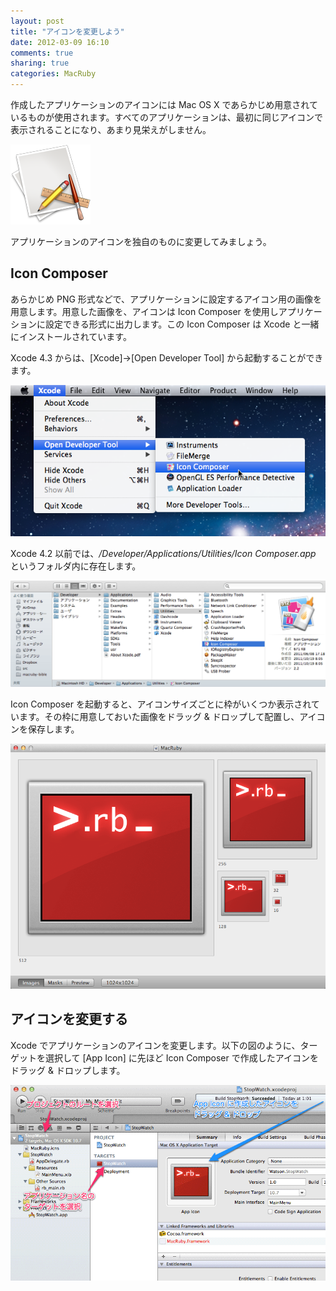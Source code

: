 ```yaml
---
layout: post
title: "アイコンを変更しよう"
date: 2012-03-09 16:10
comments: true
sharing: true
categories: MacRuby
---
```


作成したアプリケーションのアイコンには Mac OS X であらかじめ用意されているものが使用されます。すべてのアプリケーションは、最初に同じアイコンで表示されることになり、あまり見栄えがしません。

![image](/images/ja/intro-icon/default_icon.png)

アプリケーションのアイコンを独自のものに変更してみましょう。

## Icon Composer
あらかじめ PNG 形式などで、アプリケーションに設定するアイコン用の画像を用意します。用意した画像を、アイコンは Icon Composer を使用しアプリケーションに設定できる形式に出力します。この Icon Composer は Xcode と一緒にインストールされています。

Xcode 4.3 からは、[Xcode]->[Open Developer Tool] から起動することができます。

![image](/images/ja/intro-icon/icon_composer_xcode43.png)

Xcode 4.2 以前では、*/Developer/Applications/Utilities/Icon Composer.app* というフォルダ内に存在します。

![image](/images/ja/intro-icon/icon_composer_xcode42.png)

Icon Composer を起動すると、アイコンサイズごとに枠がいくつか表示されています。その枠に用意しておいた画像をドラッグ & ドロップして配置し、アイコンを保存します。

![image](/images/ja/intro-icon/icns.png)

## アイコンを変更する
Xcode でアプリケーションのアイコンを変更します。以下の図のように、ターゲットを選択して [App Icon] に先ほど Icon Composer で作成したアイコンをドラッグ & ドロップします。

![image](/images/ja/intro-icon/change_icon.png)